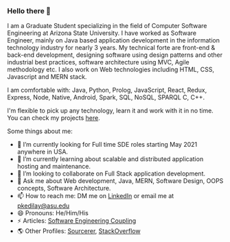 ### Hello there 👋

I am a Graduate Student specializing in the field of Computer Software Engineering at Arizona State University. I have worked as Software Engineer, mainly on Java based application development in the information technology industry for nearly 3 years. My technical forte are front-end & back-end development, designing software using design patterns and other industrial best practices, software architecture using MVC, Agile methodology etc. I also work on Web technologies including HTML, CSS, Javascript and MERN stack. 

I am comfortable with: Java, Python, Prolog, JavaScript, React, Redux, Express, Node, Native, Android, Spark, SQL, NoSQL, SPARQL C, C++. 


I'm flexible to pick up any technology, learn it and work with it in no time. You can check my projects [here](https://github.com/ParikshithKedilayaM?tab=repositories).

Some things about me:

- 🔭 I’m currently looking for Full time SDE roles starting May 2021 anywhere in USA.
- 🌱 I’m currently learning about scalable and distributed application hosting and maintenance.
- 👯 I’m looking to collaborate on Full Stack application development.
- 💬 Ask me about Web development, Java, MERN, Software Design, OOPS concepts, Software Architecture.
- 📫 How to reach me: DM me on [LinkedIn](https://www.linkedin.com/in/parikshith-kedilaya/) or email me at [pkedilay@asu.edu](mailto:pkedilay@asu.edu)
- 😄 Pronouns: He/Him/His
- ⚡ Articles: [Software Engineering Coupling](https://dev.to/parikshithkm/software-engineering-coupling-a-practical-approach-40he)
- 🌎 Other Profiles: [Sourcerer](https://sourcerer.io/parikshithkedilayam), [StackOverflow](https://stackoverflow.com/users/9971139/parikshith-kedilaya-m)
